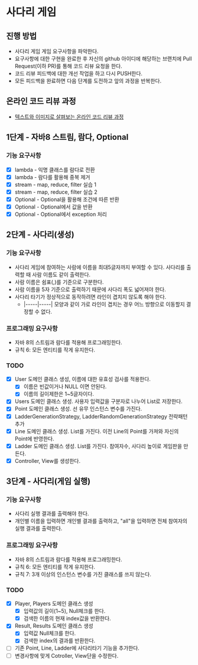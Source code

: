 # 사다리 게임
## 진행 방법
* 사다리 게임 게임 요구사항을 파악한다.
* 요구사항에 대한 구현을 완료한 후 자신의 github 아이디에 해당하는 브랜치에 Pull Request(이하 PR)를 통해 코드 리뷰 요청을 한다.
* 코드 리뷰 피드백에 대한 개선 작업을 하고 다시 PUSH한다.
* 모든 피드백을 완료하면 다음 단계를 도전하고 앞의 과정을 반복한다.

## 온라인 코드 리뷰 과정
* [텍스트와 이미지로 살펴보는 온라인 코드 리뷰 과정](https://github.com/nextstep-step/nextstep-docs/tree/master/codereview)

## 1단계 - 자바8 스트림, 람다, Optional
### 기능 요구사항
* [X] lambda - 익명 클래스를 람다로 전환
* [X] lambda - 람다를 활용해 중복 제거
* [X] stream - map, reduce, filter 실습 1
* [X] stream - map, reduce, filter 실습 2
* [X] Optional - Optional을 활용해 조건에 따른 반환
* [X] Optional - Optional에서 값을 반환
* [X] Optional - Optional에서 exception 처리

## 2단계 - 사다리(생성)
### 기능 요구사항
* 사다리 게임에 참여하는 사람에 이름을 최대5글자까지 부여할 수 있다. 사다리를 출력할 때 사람 이름도 같이 출력한다.
* 사람 이름은 쉼표(,)를 기준으로 구분한다.
* 사람 이름을 5자 기준으로 출력하기 때문에 사다리 폭도 넓어져야 한다.
* 사다리 타기가 정상적으로 동작하려면 라인이 겹치지 않도록 해야 한다.
  * |-----|-----| 모양과 같이 가로 라인이 겹치는 경우 어느 방향으로 이동할지 결정할 수 없다.

### 프로그래밍 요구사항
* 자바 8의 스트림과 람다를 적용해 프로그래밍한다.
* 규칙 6: 모든 엔티티를 작게 유지한다.

### TODO
* [X] User 도메인 클래스 생성, 이름에 대한 유효성 검사를 적용한다.
  * [X] 이름은 빈값이거나 NULL 이면 안된다.
  * [X] 이름의 길이제한은 1~5글자이다.
* [X] Users 도메인 클래스 생성. 사용자 입력값을 구분자로 나누어 List<User>로 저장한다.
* [X] Point 도메인 클래스 생성. 선 유무 인스턴스 변수를 가진다.
* [X] LadderGenerationStrategy, LadderRandomGenerationStrategy 전략패턴 추가
* [X] Line 도메인 클래스 생성. List<Point>를 가진다. 이전 Line의 Point를 가져와 자신의 Point에 반영한다.
* [X] Ladder 도메인 클래스 생성. List<Line>를 가진다. 참여자수, 사다리 높이로 게임판을 만든다.
* [X] Controller, View를 생성한다.

## 3단계 - 사다리(게임 실행)
### 기능 요구사항
* 사다리 실행 결과를 출력해야 한다.
* 개인별 이름을 입력하면 개인별 결과를 출력하고, "all"을 입력하면 전체 참여자의 실행 결과를 출력한다.

### 프로그래밍 요구사항
* 자바 8의 스트림과 람다를 적용해 프로그래밍한다.
* 규칙 6: 모든 엔티티를 작게 유지한다.
* 규칙 7: 3개 이상의 인스턴스 변수를 가진 클래스를 쓰지 않는다.

### TODO
* [X] Player, Players 도메인 클래스 생성
  * [X] 입력값의 길이(1~5), Null체크를 한다.
  * [X] 검색한 이름의 현재 index값을 반환한다.
* [X] Result, Results 도메인 클래스 생성
  * [X] 입력값 Null체크를 한다.
  * [X] 검색한 index의 결과를 반환한다.
* [ ] 기존 Point, Line, Ladder에 사다리타기 기능을 추가한다.
* [ ] 변경사항에 맞게 Cotroller, View단을 수정한다.
